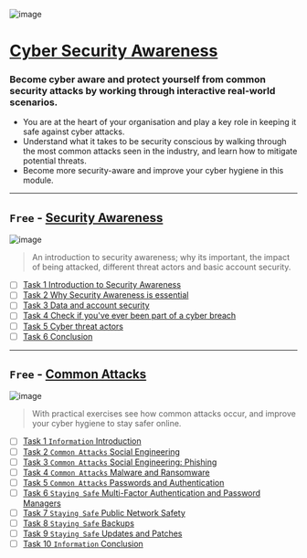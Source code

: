 ![image](https://user-images.githubusercontent.com/51442719/180602397-2f25a3cb-607f-4b44-b8ec-b177ebeaa343.png)
# [Cyber Security Awareness](https://tryhackme.com/module/cyber-security-awareness)
### Become cyber aware and protect yourself from common security attacks by working through interactive real-world scenarios.
- You are at the heart of your organisation and play a key role in keeping it safe against cyber attacks. 
- Understand what it takes to be security conscious by walking through the most common attacks seen in the industry, and learn how to mitigate potential threats. 
- Become more security-aware and improve your cyber hygiene in this module.

---

## `Free` - [Security Awareness](https://tryhackme.com/room/securityawarenessintro)
![image](https://user-images.githubusercontent.com/51442719/172191250-ff82edc6-b5bd-4264-aeaf-8ab6118495f3.png)
> An introduction to security awareness; why its important, the impact of being attacked, different threat actors and basic account security.
- [ ] [Task 1  Introduction to Security Awareness]()
- [ ] [Task 2  Why Security Awareness is essential]()
- [ ] [Task 3  Data and account security]()
- [ ] [Task 4  Check if you've ever been part of a cyber breach]()
- [ ] [Task 5  Cyber threat actors]()
- [ ] [Task 6  Conclusion]()

---

## `Free` - [Common Attacks](https://tryhackme.com/room/commonattacks)
![image](https://user-images.githubusercontent.com/51442719/172191250-ff82edc6-b5bd-4264-aeaf-8ab6118495f3.png)
> With practical exercises see how common attacks occur, and improve your cyber hygiene to stay safer online.
- [ ] [Task 1  `Information` Introduction]()
- [ ] [Task 2  `Common Attacks` Social Engineering]()
- [ ] [Task 3  `Common Attacks` Social Engineering: Phishing]()
- [ ] [Task 4  `Common Attacks` Malware and Ransomware]()
- [ ] [Task 5  `Common Attacks` Passwords and Authentication]()
- [ ] [Task 6  `Staying Safe` Multi-Factor Authentication and Password Managers]()
- [ ] [Task 7  `Staying Safe` Public Network Safety]()
- [ ] [Task 8  `Staying Safe` Backups]()
- [ ] [Task 9  `Staying Safe` Updates and Patches]()
- [ ] [Task 10  `Information` Conclusion]()

